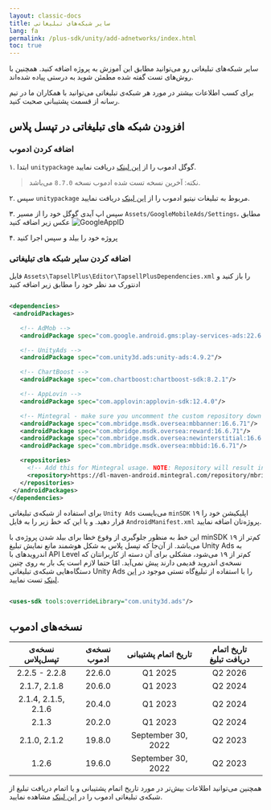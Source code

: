 ```yaml
---
layout: classic-docs
title: سایر شبکه‌های تبلیغاتی
lang: fa
permalink: /plus-sdk/unity/add-adnetworks/index.html
toc: true
---
```


سایر شبکه‌های تبلیغاتی رو می‌توانید مطابق این آموزش به پروژه اضافه کنید. همچنین با روش‌های تست گفته شده مطمئن شوید به
درستی پیاده شده‌اند.

برای کسب اطلاعات بیشتر در مورد هر شبکه‌ی تبلیغاتی می‌توانید با همکاران ما در تیم رسانه از قسمت پشتیبانی صحبت کنید.

## افزودن شبکه های تبلیغاتی در تپسل پلاس

### اضافه کردن ادموب

۱. ابتدا `unitypackage` گوگل ادموب را از [این لینک](https://github.com/googleads/googleads-mobile-unity/releases) دریافت
نمایید.
> نکته: آخرین نسخه تست شده ادموب نسخه `8.7.0` می‌باشد.

۲. سپس `unitypackage` مربوط به تبلیغات نیتیو ادموب را
از [این لینک](https://dl.google.com/googleadmobadssdk/GoogleMobileAds-native.unitypackage) دریافت نمایید.

۳. سپس اپ آیدی گوگل خود را از مسیر `Assets/GoogleMobileAds/Settings`، مطابق عکس زیر اضافه کنید
![GoogleAppID](https://user-images.githubusercontent.com/38072572/206126452-e7235200-510a-42cb-8565-0bfa3beb378f.png)

۴. پروژه خود را بیلد و سپس اجرا کنید

### اضافه کردن سایر شبکه های تبلیغاتی

فایل `Assets\TapsellPlus\Editor\TapsellPlusDependencies.xml` را باز کنید و ادنتورک مد نظر خود را مطابق زیر اضافه کنید

 ```xml

<dependencies>
  <androidPackages>

    <!-- AdMob -->
    <androidPackage spec="com.google.android.gms:play-services-ads:22.6.0"/>

    <!-- UnityAds -->
    <androidPackage spec="com.unity3d.ads:unity-ads:4.9.2"/>

    <!-- ChartBoost -->
    <androidPackage spec="com.chartboost:chartboost-sdk:8.2.1"/>

    <!-- AppLovin -->
    <androidPackage spec="com.applovin:applovin-sdk:12.4.0"/>

    <!-- Mintegral - make sure you uncomment the custom repository down below -->
    <androidPackage spec="com.mbridge.msdk.oversea:mbbanner:16.6.71"/>
    <androidPackage spec="com.mbridge.msdk.oversea:reward:16.6.71"/>
    <androidPackage spec="com.mbridge.msdk.oversea:newinterstitial:16.6.71"/>
    <androidPackage spec="com.mbridge.msdk.oversea:mbbid:16.6.71"/>

    <repositories>
      <!-- Add this for Mintegral usage. NOTE: Repository will result in 403. Make sure you're using VPN or Proxy to circumvent it -->
      <repository>https://dl-maven-android.mintegral.com/repository/mbridge_android_sdk_oversea</repository>
    </repositories>
  </androidPackages>
</dependencies>
```

برای استفاده از شبکه‌ی تبلیغاتی `Unity Ads` می‌بایست `minSDK` اپلیکیشن خود را ۱۹ قرار دهید. و یا این که خط زیر را به فایل
`AndroidManifest.xml` پروژه‌تان اضافه نمایید.

این خط به منظور جلوگیری از وقوع خطا برای بیلد شدن پروژه‌ی با minSDK کم‌تر از ۱۹ می‌باشد. از آن‌جا که تپسل پلاس به شکل
هوشمند مانع نمایش تبلیغ Unity Ads به اندرویدهای با API Level کم‌تر از ۱۹ می‌شود، مشکلی برای آن دسته از کاربرانتان که
نسخه‌ی اندروید قدیمی دارند پیش نمی‌آید. امّا حتما لازم است یک بار به روی چنین دستگاه‌هایی شبکه‌ی تبلیغاتی Unity Ads را
با استفاده از تبلیغ‌گاه تستی موجود در [این لینک](https://docs.tapsell.ir/plus-sdk/android/adnetworks-test/) تست نمایید.

```xml

<uses-sdk tools:overrideLibrary="com.unity3d.ads"/>
```

## نسخه‌های ادموب

| **نسخه‌ی تپسل‌پلاس** | **نسخه‌ی ادموب** | **تاریخ اتمام پشتیبانی** | **تاریخ اتمام دریافت تبلیغ** |
|:--------------------:|:----------------:|:------------------------:|:----------------------------:|
|    2.2.5  - 2.2.8    |      22.6.0      |         Q1 2025          |           Q2 2026            |
|     2.1.7, 2.1.8     |      20.6.0      |         Q1 2023          |           Q2 2024            |
| 2.1.4, 2.1.5, 2.1.6  |      20.4.0      |         Q1 2023          |           Q2 2024            |
|        2.1.3         |      20.2.0      |         Q1 2023          |           Q2 2024            |
|     2.1.0, 2.1.2     |      19.8.0      |    September 30, 2022    |           Q2 2023            |
|        1.2.6         |      19.6.0      |    September 30, 2022    |           Q2 2023            |

همچنین می‌توانید اطلاعات بیش‌تر در مورد تاریخ اتمام پشتیبانی و یا اتمام دریافت تبلیغ از شبکه‌ی تبلیغاتی ادموب را
در [این لینک](https://developers.google.com/admob/android/deprecation) مشاهده نمایید.

